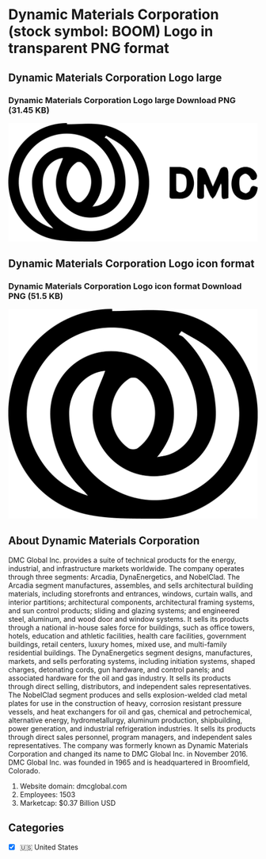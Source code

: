 # Dynamic Materials Corporation (stock symbol: BOOM) Logo in transparent PNG format

## Dynamic Materials Corporation Logo large

### Dynamic Materials Corporation Logo large Download PNG (31.45 KB)

![Dynamic Materials Corporation Logo large Download PNG (31.45 KB)](/img/orig/BOOM_BIG-3b135eeb.png)

## Dynamic Materials Corporation Logo icon format

### Dynamic Materials Corporation Logo icon format Download PNG (51.5 KB)

![Dynamic Materials Corporation Logo icon format Download PNG (51.5 KB)](/img/orig/BOOM-20215a15.png)

## About Dynamic Materials Corporation

DMC Global Inc. provides a suite of technical products for the energy, industrial, and infrastructure markets worldwide. The company operates through three segments: Arcadia, DynaEnergetics, and NobelClad. The Arcadia segment manufactures, assembles, and sells architectural building materials, including storefronts and entrances, windows, curtain walls, and interior partitions; architectural components, architectural framing systems, and sun control products; sliding and glazing systems; and engineered steel, aluminum, and wood door and window systems. It sells its products through a national in-house sales force for buildings, such as office towers, hotels, education and athletic facilities, health care facilities, government buildings, retail centers, luxury homes, mixed use, and multi-family residential buildings. The DynaEnergetics segment designs, manufactures, markets, and sells perforating systems, including initiation systems, shaped charges, detonating cords, gun hardware, and control panels; and associated hardware for the oil and gas industry. It sells its products through direct selling, distributors, and independent sales representatives. The NobelClad segment produces and sells explosion-welded clad metal plates for use in the construction of heavy, corrosion resistant pressure vessels, and heat exchangers for oil and gas, chemical and petrochemical, alternative energy, hydrometallurgy, aluminum production, shipbuilding, power generation, and industrial refrigeration industries. It sells its products through direct sales personnel, program managers, and independent sales representatives. The company was formerly known as Dynamic Materials Corporation and changed its name to DMC Global Inc. in November 2016. DMC Global Inc. was founded in 1965 and is headquartered in Broomfield, Colorado.

1. Website domain: dmcglobal.com
2. Employees: 1503
3. Marketcap: $0.37 Billion USD


## Categories
- [x] 🇺🇸 United States
